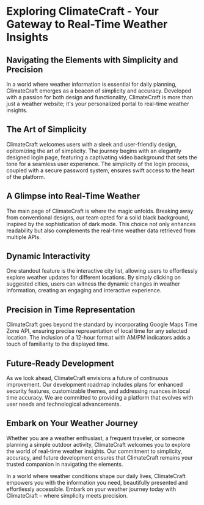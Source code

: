 # Exploring ClimateCraft - Your Gateway to Real-Time Weather Insights
## Navigating the Elements with Simplicity and Precision
In a world where weather information is essential for daily planning, ClimateCraft emerges as a beacon of simplicity and accuracy. Developed with a passion for both design and functionality, ClimateCraft is more than just a weather website; it's your personalized portal to real-time weather insights.

## The Art of Simplicity
ClimateCraft welcomes users with a sleek and user-friendly design, epitomizing the art of simplicity. The journey begins with an elegantly designed login page, featuring a captivating video background that sets the tone for a seamless user experience. The simplicity of the login process, coupled with a secure password system, ensures swift access to the heart of the platform.

## A Glimpse into Real-Time Weather
The main page of ClimateCraft is where the magic unfolds. Breaking away from conventional designs, our team opted for a solid black background, inspired by the sophistication of dark mode. This choice not only enhances readability but also complements the real-time weather data retrieved from multiple APIs.

## Dynamic Interactivity
One standout feature is the interactive city list, allowing users to effortlessly explore weather updates for different locations. By simply clicking on suggested cities, users can witness the dynamic changes in weather information, creating an engaging and interactive experience.

## Precision in Time Representation
ClimateCraft goes beyond the standard by incorporating Google Maps Time Zone API, ensuring precise representation of local time for any selected location. The inclusion of a 12-hour format with AM/PM indicators adds a touch of familiarity to the displayed time.

## Future-Ready Development
As we look ahead, ClimateCraft envisions a future of continuous improvement. Our development roadmap includes plans for enhanced security features, customizable themes, and addressing nuances in local time accuracy. We are committed to providing a platform that evolves with user needs and technological advancements.

## Embark on Your Weather Journey
Whether you are a weather enthusiast, a frequent traveler, or someone planning a simple outdoor activity, ClimateCraft welcomes you to explore the world of real-time weather insights. Our commitment to simplicity, accuracy, and future development ensures that ClimateCraft remains your trusted companion in navigating the elements.

In a world where weather conditions shape our daily lives, ClimateCraft empowers you with the information you need, beautifully presented and effortlessly accessible. Embark on your weather journey today with ClimateCraft – where simplicity meets precision.
